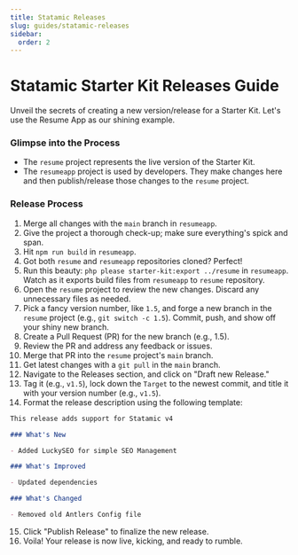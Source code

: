 ```yaml
---
title: Statamic Releases
slug: guides/statamic-releases
sidebar:
  order: 2
---
```


# Statamic Starter Kit Releases Guide

Unveil the secrets of creating a new version/release for a Starter Kit. Let's use the Resume App as our shining example.

### Glimpse into the Process

- The `resume` project represents the live version of the Starter Kit.
- The `resumeapp` project is used by developers. They make changes here and then publish/release those changes to the `resume` project.

### Release Process

1. Merge all changes with the `main` branch in `resumeapp`.
2. Give the project a thorough check-up; make sure everything's spick and span.
3. Hit `npm run build` in `resumeapp`.
4. Got both `resume` and `resumeapp` repositories cloned? Perfect!
5. Run this beauty: `php please starter-kit:export ../resume` in `resumeapp`. Watch as it exports build files from `resumeapp` to `resume` repository.
6. Open the `resume` project to review the new changes. Discard any unnecessary files as needed.
7. Pick a fancy version number, like `1.5`, and forge a new branch in the `resume` project (e.g., `git switch -c 1.5`). Commit, push, and show off your shiny new branch.
8. Create a Pull Request (PR) for the new branch (e.g., 1.5).
9. Review the PR and address any feedback or issues.
10. Merge that PR into the `resume` project's `main` branch.
11. Get latest changes with a `git pull` in the `main` branch.
12. Navigate to the Releases section, and click on "Draft new Release."
13. Tag it (e.g., `v1.5`), lock down the `Target` to the newest commit, and title it with your version number (e.g., `v1.5`).
14. Format the release description using the following template:

```md
This release adds support for Statamic v4

### What's New

- Added LuckySEO for simple SEO Management

### What's Improved

- Updated dependencies

### What's Changed

- Removed old Antlers Config file
```

15. Click "Publish Release" to finalize the new release.
16. Voila! Your release is now live, kicking, and ready to rumble.
